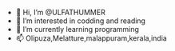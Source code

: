 - 👋 Hi, I’m @ULFATHUMMER
- 👀 I’m interested in codding and reading
- 🌱 I’m currently learning programming
- 📫 Olipuza,Melatture,malappuram,kerala,india

<!---
ULFATHUMMER/ULFATHUMMER is a ✨ special ✨ repository because its `README.md` (this file) appears on your GitHub profile.
You can click the Preview link to take a look at your changes.
--->

